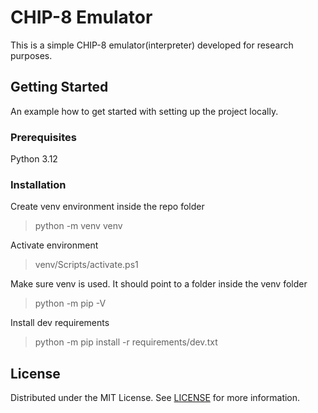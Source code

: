 # CHIP-8 Emulator

This is a simple CHIP-8 emulator(interpreter) developed for research purposes.

## Getting Started

An example how to get started with setting up the project locally.

### Prerequisites

Python 3.12

### Installation

Create venv environment inside the repo folder
> python -m venv venv

Activate environment
> venv/Scripts/activate.ps1

Make sure venv is used. It should point to a folder inside the venv folder
> python -m pip -V

Install dev requirements
> python -m pip install -r requirements/dev.txt

## License

Distributed under the MIT License. See [LICENSE](LICENSE.txt) for more information.
